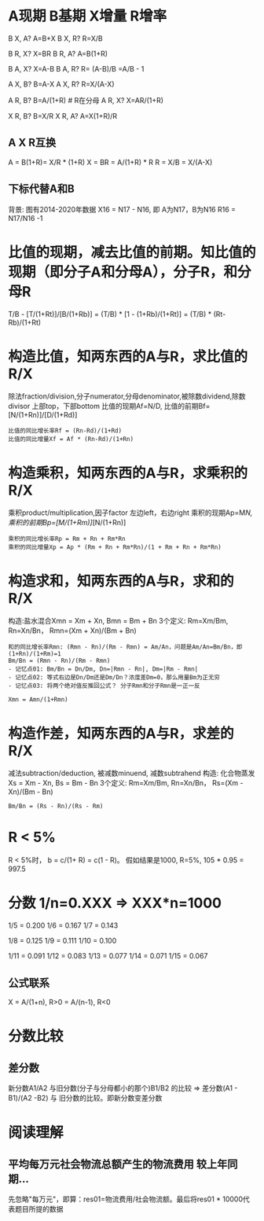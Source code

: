 # A现期 B基期 X增量 R增率
B X, A?  A=B+X
B X, R?  R=X/B

B R, X? X=BR
B R, A? A=B(1+R)

B A, X? X=A-B
B A, R? R= (A-B)/B =A/B - 1

A X, B? B=A-X
A X, R? R=X/(A-X)

A R, B? B=A/(1+R)  # R在分母
A R, X? X=AR/(1+R)

X R, B? B=X/R
X R, A? A=X(1+R)/R
## A X R互换
A = B(1+R)= X/R * (1+R)
X = BR = A/(1+R) * R
R = X/B = X/(A-X)
## 下标代替A和B
背景: 图有2014-2020年数据
X16 = N17 - N16, 即 A为N17，B为N16
R16 = N17/N16 -1

# 比值的现期，减去比值的前期。知比值的现期（即分子A和分母A），分子R，和分母R
T/B - [T/(1+Rt)]/[B/(1+Rb)] = (T/B) * [1 - (1+Rb)/(1+Rt)] = (T/B) * (Rt-Rb)/(1+Rt)

# 构造比值，知两东西的A与R，求比值的R/X
除法fraction/division,分子numerator,分母denominator,被除数dividend,除数divisor
上部top，下部bottom
比值的现期Af=N/D, 比值的前期Bf=[N/(1+Rn)]/[D/(1+Rd)]
```
比值的同比增长率Rf = (Rn-Rd)/(1+Rd)
比值的同比增量Xf = Af * (Rn-Rd)/(1+Rn)
```
# 构造乘积，知两东西的A与R，求乘积的R/X
乘积product/multiplication,因子factor
左边left，右边right
乘积的现期Ap=M*N, 乘积的前期Bp=[M/(1+Rm)]*[N/(1+Rn)]
```
乘积的同比增长率Rp = Rm + Rn + Rm*Rn
乘积的同比增量Xp = Ap * (Rm + Rn + Rm*Rn)/(1 + Rm + Rn + Rm*Rn)
```
# 构造求和，知两东西的A与R，求和的R/X
构造:盐水混合Xmn = Xm + Xn, Bmn = Bm + Bn
3个定义: Rm=Xm/Bm, Rn=Xn/Bn， Rmn=(Xm + Xn)/(Bm + Bn)
```
和的同比增长率Rmn: (Rmn - Rn)/(Rm - Rmn) = Am/An，问题是Am/An=Bm/Bn，即(1+Rn)/(1+Rm)=1
Bm/Bn = (Rmn - Rn)/(Rm - Rmn)
- 记忆点01: Bm/Bn = Dn/Dm, Dn=|Rmn - Rn|, Dm=|Rm - Rmn|
- 记忆点02: 等式右边是Dn/Dm还是Dm/Dn？浓度差Dm=0，那么用量Bm为正无穷
- 记忆点03: 将两个绝对值反推回公式？ 分子Rmn和分子Rmn是一正一反

Xmn = Amn/(1+Rmn)
```
# 构造作差，知两东西的A与R，求差的R/X
减法subtraction/deduction, 被减数minuend, 减数subtrahend
构造: 化合物蒸发Xs = Xm - Xn, Bs = Bm - Bn
3个定义: Rm=Xm/Bm, Rn=Xn/Bn， Rs=(Xm - Xn)/(Bm - Bn)
```
Bm/Bn = (Rs - Rn)/(Rs - Rm)
```

# R < 5%
R < 5%时， b = c/(1+ R) = c(1 - R)。
假如结果是1000, R=5%, 105 * 0.95 = 997.5

# 分数 1/n=0.XXX => XXX*n=1000
1/5 = 0.200
1/6 = 0.167
1/7 = 0.143

1/8 = 0.125
1/9 = 0.111
1/10 = 0.100

1/11 = 0.091
1/12 = 0.083
1/13 = 0.077
1/14 = 0.071
1/15 = 0.067
## 公式联系
X = A/(1+n), R>0
  = A/(n-1), R<0

# 分数比较
## 差分数
新分数A1/A2 与旧分数(分子与分母都小的那个)B1/B2 的比较 => 差分数(A1 - B1)/(A2 -B2) 与 旧分数的比较。即新分数变差分数

# 阅读理解
## 平均每万元社会物流总额产生的物流费用 较上年同期...
先忽略"每万元"，即算：res01=物流费用/社会物流额。最后将res01 * 10000代表题目所提的数据
